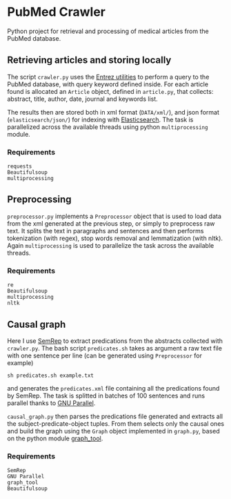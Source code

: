 # PubMed Crawler

Python project for retrieval and processing of medical articles from the PubMed database.

## Retrieving articles and storing locally
The script `crawler.py` uses the [Entrez utilities](https://www.ncbi.nlm.nih.gov/books/NBK25501/) to perform a query to the PubMed database, with query keyword defined inside. For each article found is allocated an `Article` object, defined in `article.py`, that collects: abstract, title, author, date, journal and keywords list.

The results then are stored both in xml format (`DATA/xml/`), and json format (`elasticsearch/json/`) for indexing with [Elasticsearch](https://www.elastic.co/elasticsearch/?ultron=[EL]-[B]-[EMEA-General]-Exact&blade=adwords-s&Device=c&thor=elasticsearch&gclid=CjwKCAjw4KD0BRBUEiwA7MFNTRoenvM2EUFuTKmBWXtWcutsi3sMsud182ucINUSKZe240O-kl9WwRoCRG8QAvD_BwE). The task is parallelized across the available threads using python `multiprocessing` module.

### Requirements
```
requests
Beautifulsoup
multiprocessing
```

## Preprocessing 

`preprocessor.py` implements a `Preprocessor` object that is used to load data from the xml generated at the previous step, or simply to preprocess raw text. It splits the text in paragraphs and sentences and then performs tokenization (with regex), stop words removal and lemmatization (with nltk). Again `multiprocessing` is used to parallelize the task across the available threads.

### Requirements

```
re
Beautifulsoup
multiprocessing
nltk
```

## Causal graph

Here I use [SemRep](https://github.com/lhncbc/SemRep) to extract predications from the abstracts collected with `crawler.py`. The bash script `predicates.sh` takes as argument a raw text file with one sentence per line (can be generated using `Preprocessor` for example)
```
sh predicates.sh example.txt
```
and generates the `predicates.xml` file containing all the predications found by SemRep. The task is splitted in batches of 100 sentences and runs parallel thanks to [GNU Parallel](https://www.gnu.org/software/parallel/).

`causal_graph.py` then parses the predications file generated and extracts all the subject-predicate-object tuples. From them selects only the causal ones and build the graph using the `Graph` object implemented in `graph.py`, based on the python module [graph_tool](https://graph-tool.skewed.de/).

### Requirements

```
SemRep
GNU Parallel
graph_tool
Beautifulsoup
```